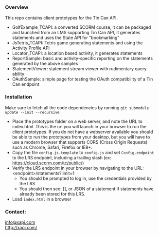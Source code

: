 ### Overview

This repo contains client prototypes for the Tin Can API.

* GolfExample\_TCAPI: a converted SCORM course, it can be packaged and launched from an LMS supporting Tin Can API, it generates statements and uses the State API for "bookmarking"
* JsTetris\_TCAPI: Tetris game generating statements and using the Activity Profile API
* Locator\_TCAPI: a location based activity, it generates statements
* ReportSample: basic and activity-specific reporting on the statements generated by the above samples
* StatementViewer: statement stream viewer with rudimentary query ability
* OAuthSample: simple page for testing the OAuth compatibility of a Tin Can endpoint

### Installation

Make sure to fetch all the code dependencies by running ```git submodule update --init --recursive```

* Place the prototypes folder on a web server, and note the URL to index.html. This is the url you will launch in your browser to run the client prototypes. If you do not have a webserver available you should be able to run the prototypes from your desktop, but you will have to use a modern browser that supports CORS (Cross Origin Requests) such as Chrome, Safari, Firefox or IE8+.
* Copy the file `config.js.template` to `config.js` and set `Config.endpoint` to the LRS endpoint, including a trailing slash (ex: https://cloud.scorm.com/tc/public/)
* Verify the LRS endpoint in your browser by navigating to the URL: &lt;endpoint&gt;/statements?limit=1
	* You should be prompted to log in, use the credentials provided by the LRS
	* You should then see: [], or JSON of a statement if statements have already been stored for this LRS.
* Load `index.html` in a browser

### Contact:

info@xapi.com<br>
http://xapi.com/
